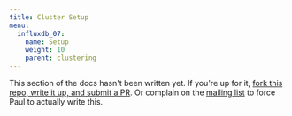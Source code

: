 ```yaml
---
title: Cluster Setup
menu:
  influxdb_07:
    name: Setup
    weight: 10
    parent: clustering
---
```


This section of the docs hasn't been written yet. If you're up for it, [fork this repo, write it up, and submit a PR](https://github.com/influxdb/influxdb.org). Or complain on the [mailing list](https://groups.google.com/forum/#!forum/influxdb) to force Paul to actually write this.
